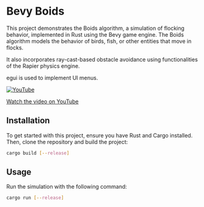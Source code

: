 # Bevy Boids


This project demonstrates the Boids algorithm, a simulation of flocking behavior, implemented in Rust using the Bevy game engine. The Boids algorithm models the behavior of birds, fish, or other entities that move in flocks.  

It also incorporates ray-cast-based obstacle avoidance using functionalities of the Rapier physics engine.

egui is used to implement UI menus.

[![YouTube](http://i.ytimg.com/vi/TEzuYUo5qnE/hqdefault.jpg)](https://www.youtube.com/watch?v=TEzuYUo5qnE)

[Watch the video on YouTube](https://www.youtube.com/watch?v=VIDEO_ID)




## Installation
To get started with this project, ensure you have Rust and Cargo installed. Then, clone the repository and build the project:

```sh
cargo build [--release]
```

## Usage
Run the simulation with the following command:

```sh
cargo run [--release]
```

